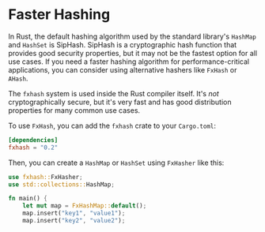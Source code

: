 # Faster Hashing

In Rust, the default hashing algorithm used by the standard library's `HashMap` and `HashSet` is SipHash. SipHash is a cryptographic hash function that provides good security properties, but it may not be the fastest option for all use cases. If you need a faster hashing algorithm for performance-critical applications, you can consider using alternative hashers like `FxHash` or `AHash`.

The `fxhash` system is used inside the Rust compiler itself. It's *not* cryptographically secure, but it's very fast and has good distribution properties for many common use cases.

To use `FxHash`, you can add the `fxhash` crate to your `Cargo.toml`:

```toml
[dependencies]
fxhash = "0.2"
```

Then, you can create a `HashMap` or `HashSet` using `FxHasher` like this:

```rust
use fxhash::FxHasher;
use std::collections::HashMap;

fn main() {
    let mut map = FxHashMap::default();
    map.insert("key1", "value1");
    map.insert("key2", "value2");
```